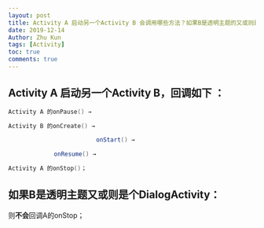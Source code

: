 ```yaml
---
layout: post
title: Activity A 启动另一个Activity B 会调用哪些方法？如果B是透明主题的又或则是个DialogActivity呢 ？
date: 2019-12-14
Author: Zhu Kun
tags: [Activity]
toc: true
comments: true
---
```


## Activity A 启动另一个Activity B，回调如下 ：

```java
Activity A 的onPause() → 

Activity B 的onCreate() → 

						 onStart() → 

             onResume() →

Activity A 的onStop()；
```

## **如果B是透明主题又或则是个DialogActivity：**

则**不会**回调A的onStop；